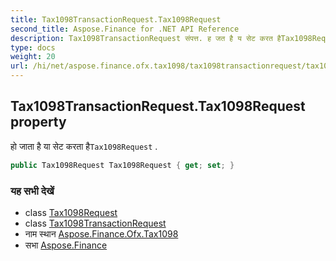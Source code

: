 ```yaml
---
title: Tax1098TransactionRequest.Tax1098Request
second_title: Aspose.Finance for .NET API Reference
description: Tax1098TransactionRequest संपत्त. ह जत है य सेट करत हैTax1098Request .
type: docs
weight: 20
url: /hi/net/aspose.finance.ofx.tax1098/tax1098transactionrequest/tax1098request/
---
```

## Tax1098TransactionRequest.Tax1098Request property

हो जाता है या सेट करता है`Tax1098Request` .

```csharp
public Tax1098Request Tax1098Request { get; set; }
```

### यह सभी देखें

* class [Tax1098Request](../../tax1098request/)
* class [Tax1098TransactionRequest](../)
* नाम स्थान [Aspose.Finance.Ofx.Tax1098](../../tax1098transactionrequest/)
* सभा [Aspose.Finance](../../../)


